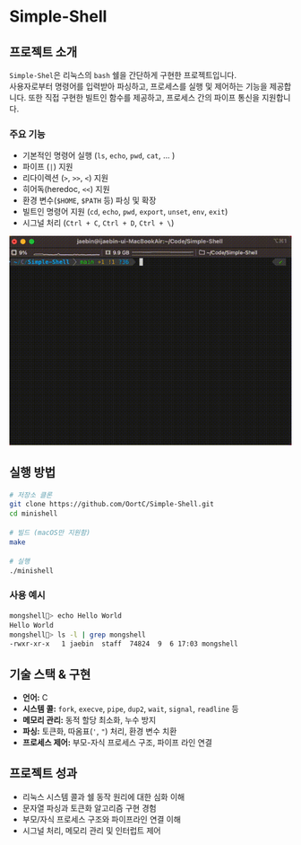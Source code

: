 # Simple-Shell

## 프로젝트 소개
`Simple-Shel`은 리눅스의 `bash` 쉘을 간단하게 구현한 프로젝트입니다.   
사용자로부터 명령어를 입력받아 파싱하고, 프로세스를 실행 및 제어하는 기능을 제공합니다.
또한 직접 구현한 빌트인 함수를 제공하고, 프로세스 간의 파이프 통신을 지원합니다.

### 주요 기능
- 기본적인 명령어 실행 (`ls`, `echo`, `pwd`, `cat`, ... )
- 파이프 (`|`) 지원
- 리다이렉션 (`>`, `>>`, `<`) 지원
- 히어독(heredoc, `<<`) 지원
- 환경 변수(`$HOME`, `$PATH` 등) 파싱 및 확장
- 빌트인 명령어 지원 (`cd`, `echo`, `pwd`, `export`, `unset`, `env`, `exit`)
- 시그널 처리 (`Ctrl + C`, `Ctrl + D`, `Ctrl + \`)

![몽쉘 실행화면](./assets/shell_play.gif)

## 실행 방법
```bash
# 저장소 클론
git clone https://github.com/OortC/Simple-Shell.git
cd minishell

# 빌드 (macOS만 지원함)
make

# 실행
./minishell
```

### 사용 예시
```bash
mongshell🐶> echo Hello World
Hello World
mongshell🐶> ls -l | grep mongshell
-rwxr-xr-x   1 jaebin  staff  74824  9  6 17:03 mongshell
```

## 기술 스택 & 구현
- **언어:** C
- **시스템 콜:** `fork`, `execve`, `pipe`, `dup2`, `wait`, `signal`, `readline` 등
- **메모리 관리:** 동적 할당 최소화, 누수 방지
- **파싱:** 토큰화, 따옴표(`'`, `"`) 처리, 환경 변수 치환
- **프로세스 제어:** 부모-자식 프로세스 구조, 파이프 라인 연결

## 프로젝트 성과
- 리눅스 시스템 콜과 쉘 동작 원리에 대한 심화 이해
- 문자열 파싱과 토큰화 알고리즘 구현 경험
- 부모/자식 프로세스 구조와 파이프라인 연결 이해
- 시그널 처리, 메모리 관리 및 인터럽트 제어